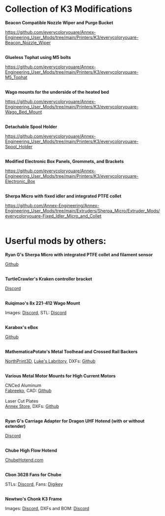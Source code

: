 # Collection of K3 Modifications

**Beacon Compatible Nozzle Wiper and Purge Bucket**

https://github.com/everycoloryouare/Annex-Engineering_User_Mods/tree/main/Printers/K3/everycoloryouare-Beacon_Nozzle_Wiper<br>
<br>

**Glueless Tophat using M5 bolts**

https://github.com/everycoloryouare/Annex-Engineering_User_Mods/tree/main/Printers/K3/everycoloryouare-M5_Tophat<br>
<br>

**Wago mounts for the underside of the heated bed**

https://github.com/everycoloryouare/Annex-Engineering_User_Mods/tree/main/Printers/K3/everycoloryouare-Wago_Bed_Mount<br>
<br>

**Detachable Spool Holder**

https://github.com/everycoloryouare/Annex-Engineering_User_Mods/tree/main/Printers/K3/everycoloryouare-Spool_Holder<br>
<br>

**Modified Electronic Box Panels, Grommets, and Brackets**

https://github.com/everycoloryouare/Annex-Engineering_User_Mods/tree/main/Printers/K3/everycoloryouare-Electronic_Box<br>
<br>

**Sherpa Micro with fixed idler and integrated PTFE collet**

https://github.com/Annex-Engineering/Annex-Engineering_User_Mods/tree/main/Extruders/Sherpa_Micro/Extruder_Mods/everycoloryouare-Fixed_Idler_Micro_and_Collet<br>
<br>

# Userful mods by others:

**Ryan G's Sherpa Micro with integrated PTFE collet and filament sensor**

[Github](https://github.com/Annex-Engineering/Annex-Engineering_User_Mods/tree/main/Extruders/Sherpa_Micro/Extruder_Mods/Ryan_G-Idler_Filament_Sensor_and_Collet)<br>
<br>

**TurtleCrawler's Kraken controller bracket**

[Discord](https://discord.com/channels/893696029512302602/1019365375865012266/1229767868472889344)<br>
<br>

**Ruiqimao's 8x 221-412 Wago Mount**

Images: [Discord](https://discord.com/channels/893696029512302602/1019365375865012266/1221853746556960778), STL: [Discord](https://discord.com/channels/893696029512302602/1019365375865012266/1221858017935495259)<br>
<br>

**Karabox's eBox**

[Github](https://github.com/karabox/MISC/tree/main/Annex%20Mods/K3%20eBox%20mod)<br>
<br>

**MathematicaPotato's Metal Toolhead and Crossed Rail Backers**

[NorthPrint3D](https://northprint3d.ca/product/k3-metal-toolhead-kit/), [Luke's Labritory](https://lukeslabonline.com/products/k3-metal-toolhead-kit), DXFs: [Github](https://github.com/MathematicalPotato/DooKi3-Toolhead)<br>
<br>

**Various Metal Motor Mounts for High Current Motors**

CNCed Aluminum<br>
[Fabreeko](https://www.fabreeko.com/products/k3-motor-mounts-by-honeybadger), CAD: [Github](https://github.com/Annex-Engineering/Annex-Engineering_User_Mods/tree/main/Printers/K3/DennisB-K3_Metal_XY_Motor_Mount)<br>
<br>
Laser Cut Plates<br>
[Annex Store](https://store.annex.engineering/collections/metal-parts/products/k3-ldo-motor-metal-motor-mounts), DXFs: [Github](https://github.com/Annex-Engineering/Gasherbrum-K3/tree/main/Release_1_2/DXFs/Motor_Mounts)<br>
<br>

**Ryan G's Carriage Adapter for Dragon UHF Hotend (with or without extender)**

[Discord](https://discord.com/channels/641407187004030997/1139276599645179946/1139276599645179946)<br>
<br>

**Chube High Flow Hotend**

[ChubeHotend.com](https://chubehotend.com/)<br>
<br>

**Cbon 3628 Fans for Chube**

STLs: [Discord](https://discord.com/channels/641407187004030997/910647734506258442/1234572830499143722), Fans: [Digikey](https://www.digikey.com/en/products/detail/delta-electronics/FFB03612EHNYCL/6580720)<br>
<br>

**Newtwo's Chonk K3 Frame**

Images: [Discord](https://discord.com/channels/893696029512302602/1019365375865012266/1239699476461916331), DXFs and BOM: [Discord](https://discord.com/channels/893696029512302602/1019365375865012266/1244371404867244033)
